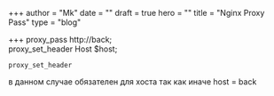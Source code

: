 +++
author = "Mk"
date = ""
draft = true
hero = ""
title = "Nginx Proxy Pass"
type = "blog"

+++
proxy_pass http://back;  
proxy_set_header Host      $host;

    proxy_set_header

в данном случае обязателен для хоста так как иначе host = back